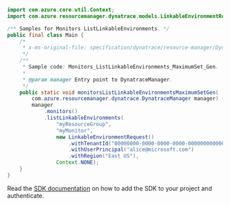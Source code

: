 ```java
import com.azure.core.util.Context;
import com.azure.resourcemanager.dynatrace.models.LinkableEnvironmentRequest;

/** Samples for Monitors ListLinkableEnvironments. */
public final class Main {
    /*
     * x-ms-original-file: specification/dynatrace/resource-manager/Dynatrace.Observability/preview/2021-09-01-preview/examples/Monitors_ListLinkableEnvironments_MaximumSet_Gen.json
     */
    /**
     * Sample code: Monitors_ListLinkableEnvironments_MaximumSet_Gen.
     *
     * @param manager Entry point to DynatraceManager.
     */
    public static void monitorsListLinkableEnvironmentsMaximumSetGen(
        com.azure.resourcemanager.dynatrace.DynatraceManager manager) {
        manager
            .monitors()
            .listLinkableEnvironments(
                "myResourceGroup",
                "myMonitor",
                new LinkableEnvironmentRequest()
                    .withTenantId("00000000-0000-0000-0000-000000000000")
                    .withUserPrincipal("alice@microsoft.com")
                    .withRegion("East US"),
                Context.NONE);
    }
}
```

Read the [SDK documentation](https://github.com/Azure/azure-sdk-for-java/blob/azure-resourcemanager-dynatrace_1.0.0-beta.1/sdk/dynatrace/azure-resourcemanager-dynatrace/README.md) on how to add the SDK to your project and authenticate.
